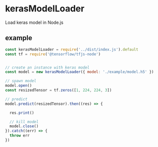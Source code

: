 # kerasModelLoader
Load keras model in Node.js

## example
```javascript
const kerasModelLoader = require('../dist/index.js').default
const tf = require('@tensorflow/tfjs-node')


// create an instance with keras model
const model = new kerasModelLoader({ model: './example/model.h5' })

// spawn model
model.open()
const resizedTensor = tf.zeros([1, 224, 224, 3])

// predict
model.predict(resizedTensor).then((res) => {

  res.print()

  // kill model
  model.close()
}).catch((err) => {
  throw err
})
```

